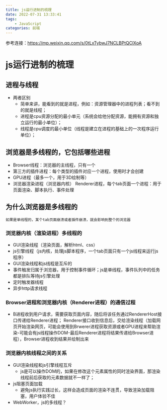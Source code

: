 ```yaml
---
title: js运行进制的梳理
date: 2022-07-31 13:33:41
tags:
	- JavaScript
categories: 前端
---
```



参考连接：https://mp.weixin.qq.com/s/0tLxTybwJ7NCLBPtQClXoA
# js运行进制的梳理
## 进程与线程
+ 两者区别
    + 简单来讲，能看到的就是进程，例如：资源管理器中的进程列表；看不到的就是线程；
    + 进程是cpu资源分配的最小单元（系统会给他分配资源，能拥有资源和独立运行的最小单位）；
    + 线程是cpu调度的最小单位（线程是建立在进程的基础上的一次程序运行单位）；
## 浏览器是多线程的，它包括哪些进程
+ Browser线程：浏览器的主线程，只有一个
+ 第三方的插件进程：每个类型的插件对应一个进程，使用时才会创建
+ GPU进程（最多一个，用于3D绘制等）
+ 浏览器渲染进程（浏览器内核） Renderer进程，每个tab页面一个进程：用于页面渲染、脚本执行、事件处理
## 为什么浏览器是多线程的
    如果是单线程的，某个tab页面崩溃或者插件崩溃，就会影响到整个的浏览器
### 浏览器内核（渲染进程）多线程的
+ GUI渲染线程（渲染页面，解析html、css）
+ js引擎线程（js内核，处理js脚本程序，一个tab页面只有一个js线程来运行js程序）
+ GUI渲染线程和js线程是互斥的
+ 事件触发归属于浏览器，用于控制事件循环；js是单线程，事件队列中的任务都是排队等待js引擎处理
+ 定时触发器线程
+ 异步http请求线程
### Browser进程和浏览器内核（Renderer进程）的通信过程
+ B进程收到用户请求，需要获取页面内容，随后将该任务通过RendererHost接口传递给Renderer进程；
Renderer接口收到信息后，交给渲染线程（加载网页开始渲染网页，可能会使用到Brwerer进程获取资源或者GPU进程来帮助渲染-可能会有js线程操作DOM-最后Renderer进程将结果传递给Browser进程），Browser进程收到结果并绘制出来
### 浏览器内核线程之间的关系
+ GUI渲染线程和js引擎线程互斥
    + js是可以操作DOM的，如果在修改这个元素属性的同时渲染界面，那渲染线程前后获取的元素数据就不一样了；
+ js阻塞页面加载
    + 避免js执行实践过长，这样会造成页面的渲染不连贯，导致渲染加载阻塞，用户体验不佳
+ WebWorker，js的多线程？